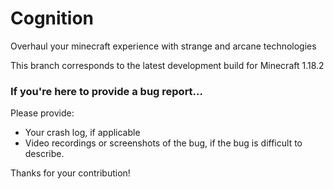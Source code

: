 # Cognition

Overhaul your minecraft experience with strange and arcane technologies

This branch corresponds to the latest development build for Minecraft 1.18.2

### **If you're here to provide a bug report...**
Please provide:
- Your crash log, if applicable
- Video recordings or screenshots of the bug, if the bug is difficult to describe. 

Thanks for your contribution! 
